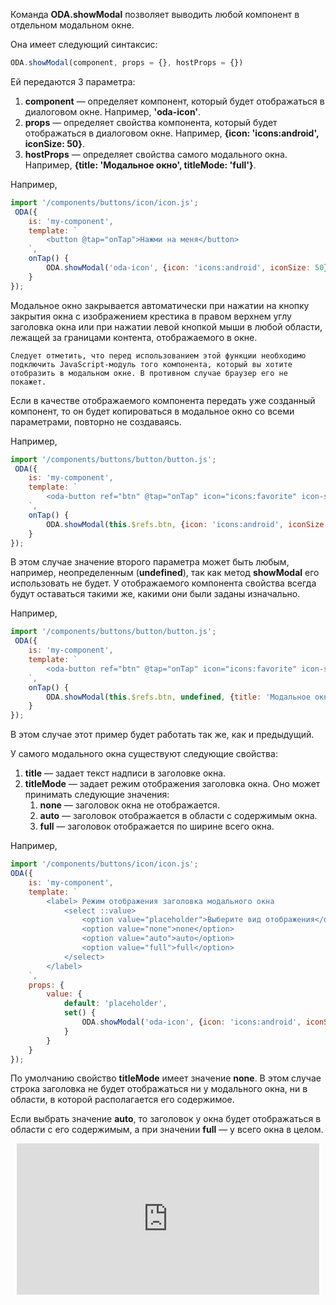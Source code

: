 Команда **ODA.showModal** позволяет выводить любой компонент в отдельном модальном окне.

Она имеет следующий синтаксис:

```javascript
ODA.showModal(component, props = {}, hostProps = {})
```

Ей передаются 3 параметра:

1. **component** — определяет компонент, который будет отображаться в диалоговом окне. Например, **'oda-icon'**.
1. **props** — определяет свойства компонента, который будет отображаться в диалоговом окне. Например, **{icon: 'icons:android', iconSize: 50}**.
1. **hostProps** — определяет свойства самого модального окна. Например, **{title: 'Модальное окно', titleMode: 'full'}**.

Например,

```javascript run_edit_[my-component.js]_h=200_
import '/components/buttons/icon/icon.js';
 ODA({
    is: 'my-component',
    template: `
        <button @tap="onTap">Нажми на меня</button>
    `,
    onTap() {
        ODA.showModal('oda-icon', {icon: 'icons:android', iconSize: 50}, {title: 'Модальное окно', titleMode: 'full'});
    }
});
```

Модальное окно закрывается автоматически при нажатии на кнопку закрытия окна с изображением крестика в правом верхнем углу заголовка окна или при нажатии левой кнопкой мыши в любой области, лежащей за границами контента, отображаемого в окне.

```warning_md
Следует отметить, что перед использованием этой функции необходимо подключить JavaScript-модуль того компонента, который вы хотите отобразить в модальном окне. В противном случае браузер его не покажет.
```

Если в качестве отображаемого компонента передать уже созданный компонент, то он будет копироваться в модальное окно со всеми параметрами, повторно не создаваясь.

Например,

```javascript run_edit_[my-component.js]_h=200_
import '/components/buttons/button/button.js';
 ODA({
    is: 'my-component',
    template: `
        <oda-button ref="btn" @tap="onTap" icon="icons:favorite" icon-size="50">Нажми на меня</oda-button>
    `,
    onTap() {
        ODA.showModal(this.$refs.btn, {icon: 'icons:android', iconSize: 100}, {title: 'Модальное окно', titleMode: 'full'});
    }
});
```

В этом случае значение второго параметра может быть любым, например, неопределенным (**undefined**), так как метод **showModal** его использовать не будет. У отображаемого компонента свойства всегда будут оставаться такими же, какими они были заданы изначально.

Например,

```javascript run_edit_[my-component.js]_h=200_
import '/components/buttons/button/button.js';
 ODA({
    is: 'my-component',
    template: `
        <oda-button ref="btn" @tap="onTap" icon="icons:favorite" icon-size="50">Нажми на меня</oda-button>
    `,
    onTap() {
        ODA.showModal(this.$refs.btn, undefined, {title: 'Модальное окно', titleMode: 'full'});
    }
});
```

В этом случае этот пример будет работать так же, как и предыдущий.

У самого модального окна существуют следующие свойства:

1. **title** — задает текст надписи в заголовке окна.
1. **titleMode** — задает режим отображения заголовка окна.
    Оно может принимать следующие значения:
    1. **none** — заголовок окна не отображается.
    1. **auto** — заголовок отображается в области с содержимым окна.
    1. **full** — заголовок отображается по ширине всего окна.

Например,

```javascript run_edit_[my-component.js]_h=200_
import '/components/buttons/icon/icon.js';
ODA({
    is: 'my-component',
    template: `
        <label> Режим отображения заголовка модального окна
            <select ::value>
                <option value="placeholder">Выберите вид отображения</option>
                <option value="none">none</option>
                <option value="auto">auto</option>
                <option value="full">full</option>
            </select>
        </label>
    `,
    props: {
        value: {
            default: 'placeholder',
            set() {
                ODA.showModal('oda-icon', {icon: 'icons:android', iconSize: 50}, {title: this.value, titleMode: this.value});
            }
        }
    }
});
```

По умолчанию свойство **titleMode** имеет значение **none**. В этом случае строка заголовка не будет отображаться ни у модального окна, ни в области, в которой располагается его содержимое.

Если выбрать значение **auto**, то заголовок у окна будет отображаться в области с его содержимым, а при значении **full** — у всего окна в целом.

<div style="position:relative;padding-bottom:48%; margin:10px">
    <iframe src="https://www.youtube.com/embed/hwJbxg3obyQ?start=0" frameborder="0" allow="accelerometer; autoplay; encrypted-media; gyroscope; picture-in-picture" allowfullscreen
    	style="position:absolute;width:100%;height:100%;"></iframe>
</div>
